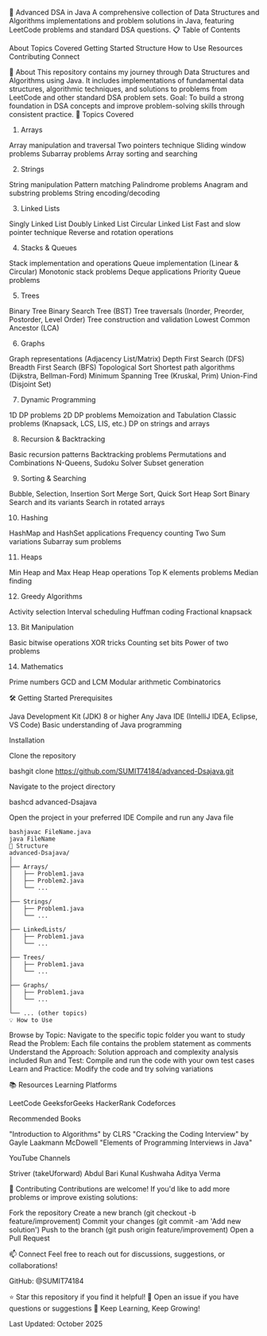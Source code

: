 🚀 Advanced DSA in Java
A comprehensive collection of Data Structures and Algorithms implementations and problem solutions in Java, featuring LeetCode problems and standard DSA questions.
📋 Table of Contents

About
Topics Covered
Getting Started
Structure
How to Use
Resources
Contributing
Connect

📖 About
This repository contains my journey through Data Structures and Algorithms using Java. It includes implementations of fundamental data structures, algorithmic techniques, and solutions to problems from LeetCode and other standard DSA problem sets.
Goal: To build a strong foundation in DSA concepts and improve problem-solving skills through consistent practice.
🎯 Topics Covered
1. Arrays

Array manipulation and traversal
Two pointers technique
Sliding window problems
Subarray problems
Array sorting and searching

2. Strings

String manipulation
Pattern matching
Palindrome problems
Anagram and substring problems
String encoding/decoding

3. Linked Lists

Singly Linked List
Doubly Linked List
Circular Linked List
Fast and slow pointer technique
Reverse and rotation operations

4. Stacks & Queues

Stack implementation and operations
Queue implementation (Linear & Circular)
Monotonic stack problems
Deque applications
Priority Queue problems

5. Trees

Binary Tree
Binary Search Tree (BST)
Tree traversals (Inorder, Preorder, Postorder, Level Order)
Tree construction and validation
Lowest Common Ancestor (LCA)

6. Graphs

Graph representations (Adjacency List/Matrix)
Depth First Search (DFS)
Breadth First Search (BFS)
Topological Sort
Shortest path algorithms (Dijkstra, Bellman-Ford)
Minimum Spanning Tree (Kruskal, Prim)
Union-Find (Disjoint Set)

7. Dynamic Programming

1D DP problems
2D DP problems
Memoization and Tabulation
Classic problems (Knapsack, LCS, LIS, etc.)
DP on strings and arrays

8. Recursion & Backtracking

Basic recursion patterns
Backtracking problems
Permutations and Combinations
N-Queens, Sudoku Solver
Subset generation

9. Sorting & Searching

Bubble, Selection, Insertion Sort
Merge Sort, Quick Sort
Heap Sort
Binary Search and its variants
Search in rotated arrays

10. Hashing

HashMap and HashSet applications
Frequency counting
Two Sum variations
Subarray sum problems

11. Heaps

Min Heap and Max Heap
Heap operations
Top K elements problems
Median finding

12. Greedy Algorithms

Activity selection
Interval scheduling
Huffman coding
Fractional knapsack

13. Bit Manipulation

Basic bitwise operations
XOR tricks
Counting set bits
Power of two problems

14. Mathematics

Prime numbers
GCD and LCM
Modular arithmetic
Combinatorics

🛠️ Getting Started
Prerequisites

Java Development Kit (JDK) 8 or higher
Any Java IDE (IntelliJ IDEA, Eclipse, VS Code)
Basic understanding of Java programming

Installation

Clone the repository

bashgit clone https://github.com/SUMIT74184/advanced-Dsajava.git

Navigate to the project directory

bashcd advanced-Dsajava

Open the project in your preferred IDE
Compile and run any Java file
````
bashjavac FileName.java
java FileName
📁 Structure
advanced-Dsajava/
│
├── Arrays/
│   ├── Problem1.java
│   ├── Problem2.java
│   └── ...
│
├── Strings/
│   ├── Problem1.java
│   └── ...
│
├── LinkedLists/
│   ├── Problem1.java
│   └── ...
│
├── Trees/
│   ├── Problem1.java
│   └── ...
│
├── Graphs/
│   ├── Problem1.java
│   └── ...
│
└── ... (other topics)
💡 How to Use
````
Browse by Topic: Navigate to the specific topic folder you want to study
Read the Problem: Each file contains the problem statement as comments
Understand the Approach: Solution approach and complexity analysis included
Run and Test: Compile and run the code with your own test cases
Learn and Practice: Modify the code and try solving variations

📚 Resources
Learning Platforms

LeetCode
GeeksforGeeks
HackerRank
Codeforces

Recommended Books

"Introduction to Algorithms" by CLRS
"Cracking the Coding Interview" by Gayle Laakmann McDowell
"Elements of Programming Interviews in Java"

YouTube Channels

Striver (takeUforward)
Abdul Bari
Kunal Kushwaha
Aditya Verma

🤝 Contributing
Contributions are welcome! If you'd like to add more problems or improve existing solutions:

Fork the repository
Create a new branch (git checkout -b feature/improvement)
Commit your changes (git commit -am 'Add new solution')
Push to the branch (git push origin feature/improvement)
Open a Pull Request

📫 Connect
Feel free to reach out for discussions, suggestions, or collaborations!

GitHub: @SUMIT74184


⭐ Star this repository if you find it helpful!
💬 Open an issue if you have questions or suggestions
🔄 Keep Learning, Keep Growing!

Last Updated: October 2025